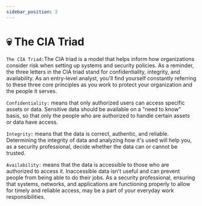 ```yaml
---
sidebar_position: 2
---
```


# 💀 The CIA Triad


`The CIA Triad:`The CIA triad is a model that helps inform how organizations consider risk when setting up systems and security policies. As a reminder, the three letters in the CIA triad stand for confidentiality, integrity, and availability. As an entry-level analyst, you'll find yourself constantly referring to these three core principles as you work to protect your organization and the people it serves.

`Confidentiality:` means that only authorized users can access specific assets or data. Sensitive data should be available on a "need to know" basis, so that only the people who are authorized to handle certain assets or data have access.

`Integrity:` means that the data is correct, authentic, and reliable. Determining the integrity of data and analyzing how it's used will help you, as a security professional, decide whether the data can or cannot be trusted.

`Availability:` means that the data is accessible to those who are authorized to access it. Inaccessible data isn't useful and can prevent people from being able to do their jobs. As a security professional, ensuring that systems, networks, and applications are functioning properly to allow for timely and reliable access, may be a part of your everyday work responsibilities.

